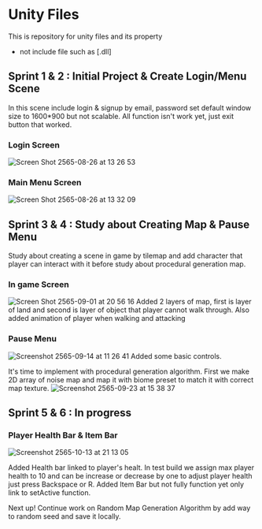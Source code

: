 # Unity Files
This is repository for unity files and its property
* not include file such as [.dll]

## Sprint 1 & 2 : Initial Project & Create Login/Menu Scene
In this scene include login & signup by email, password set default window size to 1600*900 but not scalable. All function isn't work yet, just exit button that worked.
### Login Screen
![Screen Shot 2565-08-26 at 13 26 53](https://user-images.githubusercontent.com/63220854/186838075-08704742-506f-43dd-a2e0-a262dbf7350e.jpg)
### Main Menu Screen
![Screen Shot 2565-08-26 at 13 32 09](https://user-images.githubusercontent.com/63220854/186838429-9ae7c101-8e80-4d2e-94b7-86dcc5e5b510.jpg)

## Sprint 3 & 4 : Study about Creating Map & Pause Menu
Study about creating a scene in game by tilemap and add character that player can interact with it before study about procedural generation map.
### In game Screen
![Screen Shot 2565-09-01 at 20 56 16](https://user-images.githubusercontent.com/63220854/187932702-6cfc4925-a1ae-4c57-8d39-f2e50fa64661.jpg)
Added 2 layers of map, first is layer of land and second is layer of object that player cannot walk through. Also added animation of player when walking and attacking
### Pause Menu
![Screenshot 2565-09-14 at 11 26 41](https://user-images.githubusercontent.com/63220854/190059461-10388c48-e92a-4943-831f-45d9920dafb6.jpg)
Added some basic controls.

It's time to implement with procedural generation algorithm. First we make 2D array of noise map and map it with biome preset to match it with correct map texture.
![Screenshot 2565-09-23 at 15 38 37](https://user-images.githubusercontent.com/63220854/191922787-1cd553ce-f687-4f5e-a06b-ebc316c72871.jpg)

## Sprint 5 & 6 : In progress
### Player Health Bar & Item Bar
![Screenshot 2565-10-13 at 21 13 05](https://user-images.githubusercontent.com/63220854/195620995-508cfd9a-6c41-4051-ab6c-e0084a840775.jpg)

Added Health bar linked to player's healt. In test build we assign max player health to 10 and can be increase or decrease by one to adjust player health just press Backspace or R.
Added Item Bar but not fully function yet only link to setActive function.

Next up! Continue work on Random Map Generation Algorithm by add way to random seed and save it locally.
